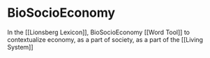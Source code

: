 # BioSocioEconomy

In the [[Lionsberg Lexicon]], BioSocioEconomy [[Word Tool]] to contextualize economy, as a part of society, as a part of the [[Living System]]